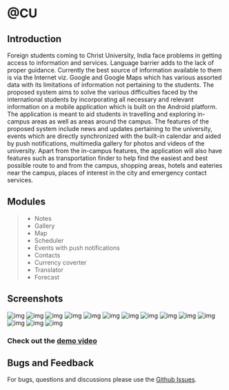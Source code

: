 # @CU
## Introduction
Foreign students coming to Christ University, India face problems in getting access to information and services. Language barrier adds to the lack of proper guidance. Currently the best source of information available to them is via the Internet viz. Google and Google Maps which has various assorted data with its limitations of information not pertaining to the students.
The proposed system aims to solve the various difficulties faced by the international students by incorporating all necessary and relevant information on a mobile application which is built on the Android platform. The application is meant to aid students in travelling and exploring in-campus areas as well as areas around the campus. The features of the proposed system include news and updates pertaining to the university, events which are directly synchronized with the built-in calendar and aided by push notifications, multimedia gallery for photos and videos of the university. Apart from the in-campus features, the application will also have features such as transportation finder to help find the easiest and best possible route to and from the campus, shopping areas, hotels and eateries near the campus, places of interest in the city and emergency contact services. 
## Modules
> * Notes
> * Gallery
> * Map
> * Scheduler
> * Events with push notifications
> * Contacts
> * Currency coverter
> * Translator
> * Forecast

## Screenshots
![img](Images/Readme-01.jpg)
![img](Images/Readme-02.jpg)
![img](Images/Readme-03.jpg)
![img](Images/Readme-04.jpg)
![img](Images/Readme-05.jpg)
![img](Images/Readme-06.jpg)
![img](Images/Readme-07.jpg)
![img](Images/Readme-08.jpg)
![img](Images/Readme-09.jpg)
![img](Images/Readme-10.jpg)
![img](Images/Readme-11.jpg)
![img](Images/Readme-12.jpg)
![img](Images/Readme-13.jpg)
![img](Images/Readme-14.jpg)

### Check out the [demo video](https://youtu.be/0JahrYb6f5c)

## Bugs and Feedback
For bugs, questions and discussions please use the [Github Issues](https://github.com/aksh4y/CU/issues).


